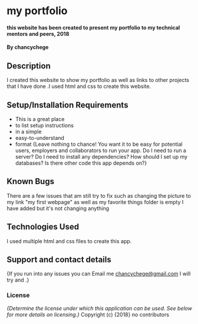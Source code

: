 # my portfolio
#### this website has been created to present my portfolio to my technical mentors and peers, 2018
#### By chancychege
## Description
I created this website to show my portfolio as well as links to other projects that I have done .I used html and css to create this website.
## Setup/Installation Requirements
* This is a great place
* to list setup instructions
* in a simple
* easy-to-understand
* format
{Leave nothing to chance! You want it to be easy for potential users, employers and collaborators to run your app. Do I need to run a server? Do I need to install any dependencies? How should I set up my databases? Is there other code this app depends on?}
## Known Bugs
There are a few issues that am still try to fix such as changing the picture to my link "my first webpage" as well as my favorite things folder is empty I have added but it's not changing anything
## Technologies Used
I used multiple html and css files to create this app.
## Support and contact details
{If you run into any issues you can Email me chancychege@gmail.com I will try and .}
### License
*{Determine the license under which this application can be used.  See below for more details on licensing.}*
Copyright (c) {2018} no contributors
